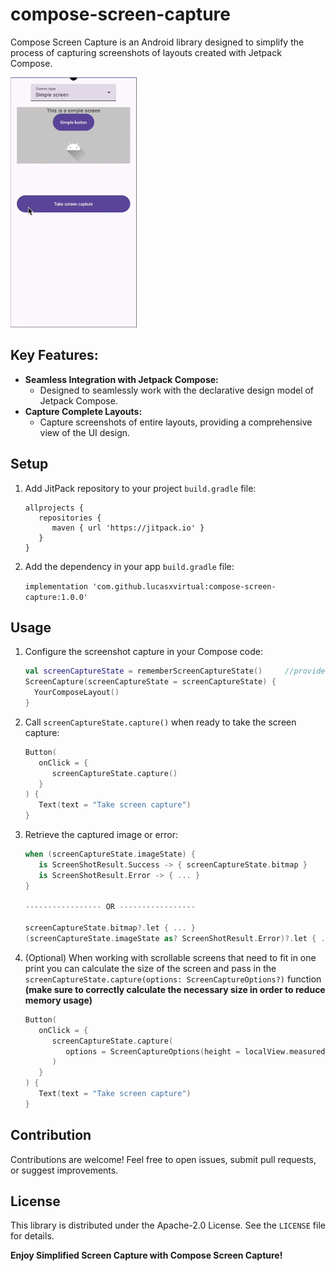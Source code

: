 # compose-screen-capture
Compose Screen Capture is an Android library designed to simplify the process of capturing screenshots of layouts created with Jetpack Compose.

<img src="./running-app.gif" height="400"/>

## Key Features:

*   **Seamless Integration with Jetpack Compose:**
    *   Designed to seamlessly work with the declarative design model of Jetpack Compose.
*   **Capture Complete Layouts:**
    *   Capture screenshots of entire layouts, providing a comprehensive view of the UI design.

## Setup

1.  Add JitPack repository to your project `build.gradle` file:

    ```
    allprojects {
       repositories {
          maven { url 'https://jitpack.io' }
       }
    }
    ```
   
2.  Add the dependency in your app `build.gradle` file:
    
    `implementation 'com.github.lucasxvirtual:compose-screen-capture:1.0.0'`

## Usage
    
1.  Configure the screenshot capture in your Compose code:
    
    ```kotlin
    val screenCaptureState = rememberScreenCaptureState()     //provides a ScreenCaptureState
    ScreenCapture(screenCaptureState = screenCaptureState) {
      YourComposeLayout()
    }
    ```

2.  Call `screenCaptureState.capture()` when ready to take the screen capture:

    ```kotlin
    Button(
       onClick = {
          screenCaptureState.capture() 
       }
    ) {
       Text(text = "Take screen capture")
    }
    ```
3.  Retrieve the captured image or error:

    ```kotlin
    when (screenCaptureState.imageState) {
       is ScreenShotResult.Success -> { screenCaptureState.bitmap }
       is ScreenShotResult.Error -> { ... }
    }
    
    ----------------- OR -----------------
    
    screenCaptureState.bitmap?.let { ... }
    (screenCaptureState.imageState as? ScreenShotResult.Error)?.let { ... }
    ```

4.  (Optional) When working with scrollable screens that need to fit in one print you can calculate the size of the screen and pass in the `screenCaptureState.capture(options: ScreenCaptureOptions?)` function **(make sure to correctly calculate the necessary size in order to reduce memory usage)**

    ```kotlin
    Button(
       onClick = {
          screenCaptureState.capture(
             options = ScreenCaptureOptions(height = localView.measuredHeight * 4)     //estimated size, pass the closest calculation you have
          ) 
       }
    ) {
       Text(text = "Take screen capture")
    }
    ```

## Contribution
Contributions are welcome! Feel free to open issues, submit pull requests, or suggest improvements.

## License
This library is distributed under the Apache-2.0 License. See the `LICENSE` file for details.

**Enjoy Simplified Screen Capture with Compose Screen Capture!**
